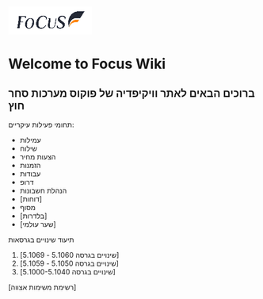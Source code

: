 <!-- TITLE: Home -->
<!-- SUBTITLE: A quick summary of Home -->

![Focuslogo](/uploads/focus/focuslogo.png "Focuslogo")
# Welcome to Focus Wiki
## ברוכים הבאים לאתר וויקיפדיה של פוקוס מערכות סחר חוץ

תחומי פעילות עיקריים:

- עמילות
- שילוח
- הצעות מחיר
- הזמנות
- עבודות
- דרופ
- הנהלת חשבונות
- [דוחות]
- מסוף
- [בלדרות]
- [שער עולמי]

תיעוד שינויים בגרסאות

1. [שינויים בגרסה 5.1060 - 5.1069]
2. [שינויים בגרסה 5.1050 - 5.1059]
3. [שינויים בגרסה 5.1000-5.1040]


[רשימת משימות אצווה]